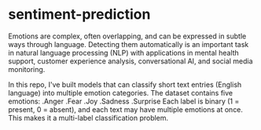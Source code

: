 # sentiment-prediction
Emotions are complex, often overlapping, and can be expressed in subtle ways through language. Detecting them automatically is an important task in natural language processing (NLP) with applications in mental health support, customer experience analysis, conversational AI, and social media monitoring.

In this repo, I've built models that can classify short text entries (English language) into multiple emotion categories. The dataset contains five emotions:
.Anger
.Fear
.Joy
.Sadness
.Surprise
Each label is binary (1 = present, 0 = absent), and each text may have multiple emotions at once. This makes it a multi-label classification problem.
